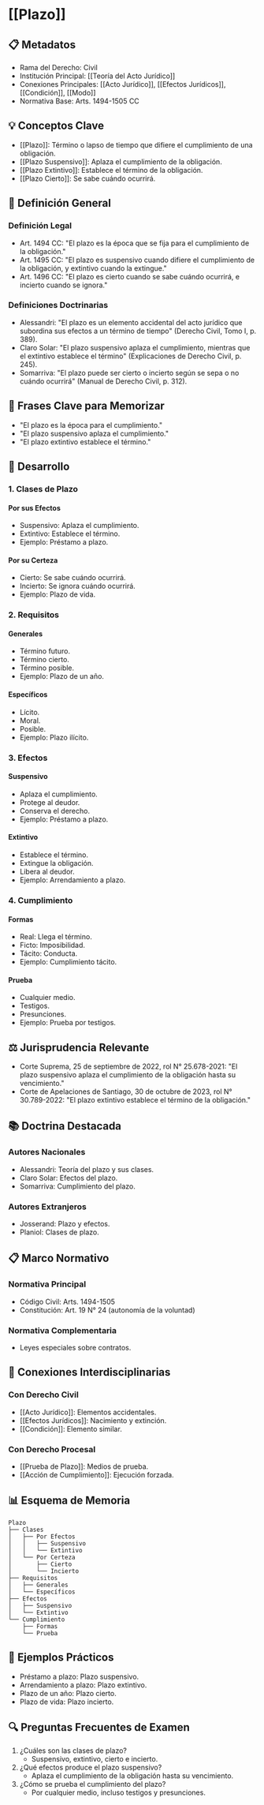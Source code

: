 # [[Plazo]]

## 📋 Metadatos
- Rama del Derecho: Civil
- Institución Principal: [[Teoría del Acto Jurídico]]
- Conexiones Principales: [[Acto Jurídico]], [[Efectos Jurídicos]], [[Condición]], [[Modo]]
- Normativa Base: Arts. 1494-1505 CC

## 💡 Conceptos Clave
- [[Plazo]]: Término o lapso de tiempo que difiere el cumplimiento de una obligación.
- [[Plazo Suspensivo]]: Aplaza el cumplimiento de la obligación.
- [[Plazo Extintivo]]: Establece el término de la obligación.
- [[Plazo Cierto]]: Se sabe cuándo ocurrirá.

## 📖 Definición General
### Definición Legal
- Art. 1494 CC: "El plazo es la época que se fija para el cumplimiento de la obligación."
- Art. 1495 CC: "El plazo es suspensivo cuando difiere el cumplimiento de la obligación, y extintivo cuando la extingue."
- Art. 1496 CC: "El plazo es cierto cuando se sabe cuándo ocurrirá, e incierto cuando se ignora."

### Definiciones Doctrinarias
- Alessandri: "El plazo es un elemento accidental del acto jurídico que subordina sus efectos a un término de tiempo" (Derecho Civil, Tomo I, p. 389).
- Claro Solar: "El plazo suspensivo aplaza el cumplimiento, mientras que el extintivo establece el término" (Explicaciones de Derecho Civil, p. 245).
- Somarriva: "El plazo puede ser cierto o incierto según se sepa o no cuándo ocurrirá" (Manual de Derecho Civil, p. 312).

## 🎯 Frases Clave para Memorizar
- "El plazo es la época para el cumplimiento."
- "El plazo suspensivo aplaza el cumplimiento."
- "El plazo extintivo establece el término."

## 📑 Desarrollo
### 1. Clases de Plazo
#### Por sus Efectos
- Suspensivo: Aplaza el cumplimiento.
- Extintivo: Establece el término.
- Ejemplo: Préstamo a plazo.

#### Por su Certeza
- Cierto: Se sabe cuándo ocurrirá.
- Incierto: Se ignora cuándo ocurrirá.
- Ejemplo: Plazo de vida.

### 2. Requisitos
#### Generales
- Término futuro.
- Término cierto.
- Término posible.
- Ejemplo: Plazo de un año.

#### Específicos
- Lícito.
- Moral.
- Posible.
- Ejemplo: Plazo ilícito.

### 3. Efectos
#### Suspensivo
- Aplaza el cumplimiento.
- Protege al deudor.
- Conserva el derecho.
- Ejemplo: Préstamo a plazo.

#### Extintivo
- Establece el término.
- Extingue la obligación.
- Libera al deudor.
- Ejemplo: Arrendamiento a plazo.

### 4. Cumplimiento
#### Formas
- Real: Llega el término.
- Ficto: Imposibilidad.
- Tácito: Conducta.
- Ejemplo: Cumplimiento tácito.

#### Prueba
- Cualquier medio.
- Testigos.
- Presunciones.
- Ejemplo: Prueba por testigos.

## ⚖️ Jurisprudencia Relevante
- Corte Suprema, 25 de septiembre de 2022, rol N° 25.678-2021: "El plazo suspensivo aplaza el cumplimiento de la obligación hasta su vencimiento."
- Corte de Apelaciones de Santiago, 30 de octubre de 2023, rol N° 30.789-2022: "El plazo extintivo establece el término de la obligación."

## 📚 Doctrina Destacada
### Autores Nacionales
- Alessandri: Teoría del plazo y sus clases.
- Claro Solar: Efectos del plazo.
- Somarriva: Cumplimiento del plazo.

### Autores Extranjeros
- Josserand: Plazo y efectos.
- Planiol: Clases de plazo.

## 📋 Marco Normativo
### Normativa Principal
- Código Civil: Arts. 1494-1505
- Constitución: Art. 19 N° 24 (autonomía de la voluntad)

### Normativa Complementaria
- Leyes especiales sobre contratos.

## 🔄 Conexiones Interdisciplinarias
### Con Derecho Civil
- [[Acto Jurídico]]: Elementos accidentales.
- [[Efectos Jurídicos]]: Nacimiento y extinción.
- [[Condición]]: Elemento similar.

### Con Derecho Procesal
- [[Prueba de Plazo]]: Medios de prueba.
- [[Acción de Cumplimiento]]: Ejecución forzada.

## 📊 Esquema de Memoria
```plaintext
Plazo
├── Clases
│   ├── Por Efectos
│   │   ├── Suspensivo
│   │   └── Extintivo
│   └── Por Certeza
│       ├── Cierto
│       └── Incierto
├── Requisitos
│   ├── Generales
│   └── Específicos
├── Efectos
│   ├── Suspensivo
│   └── Extintivo
└── Cumplimiento
    ├── Formas
    └── Prueba
```

## 📝 Ejemplos Prácticos
- Préstamo a plazo: Plazo suspensivo.
- Arrendamiento a plazo: Plazo extintivo.
- Plazo de un año: Plazo cierto.
- Plazo de vida: Plazo incierto.

## 🔍 Preguntas Frecuentes de Examen
1. ¿Cuáles son las clases de plazo?
   - Suspensivo, extintivo, cierto e incierto.
2. ¿Qué efectos produce el plazo suspensivo?
   - Aplaza el cumplimiento de la obligación hasta su vencimiento.
3. ¿Cómo se prueba el cumplimiento del plazo?
   - Por cualquier medio, incluso testigos y presunciones. 
